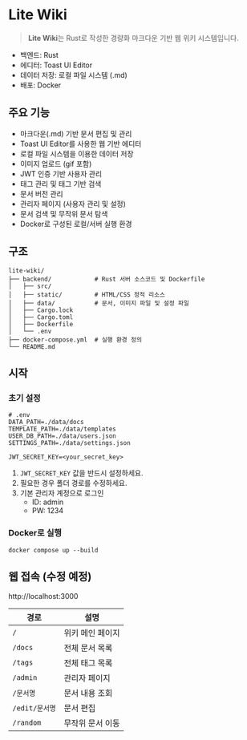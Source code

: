 # Lite Wiki
> **Lite Wiki**는 Rust로 작성한 경량화 마크다운 기반 웹 위키 시스템입니다.
- 백엔드: Rust
- 에디터: Toast UI Editor
- 데이터 저장: 로컬 파일 시스템 (.md)
- 배포: Docker

## 주요 기능
- 마크다운(.md) 기반 문서 편집 및 관리
- Toast UI Editor를 사용한 웹 기반 에디터
- 로컬 파일 시스템을 이용한 데이터 저장
- 이미지 업로드 (gif 포함)
- JWT 인증 기반 사용자 관리
- 태그 관리 및 태그 기반 검색
- 문서 버전 관리
- 관리자 페이지 (사용자 관리 및 설정)
- 문서 검색 및 무작위 문서 탐색
- Docker로 구성된 로컬/서버 실행 환경

## 구조
```
lite-wiki/
├── backend/            # Rust 서버 소스코드 및 Dockerfile
│   ├── src/
│   ├── static/         # HTML/CSS 정적 리소스
│   ├── data/           # 문서, 이미지 파일 및 설정 파일
│   ├── Cargo.lock
│   ├── Cargo.toml
│   ├── Dockerfile
│   └── .env
├── docker-compose.yml  # 실행 환경 정의
└── README.md
```

## 시작
### 초기 설정
```
# .env
DATA_PATH=./data/docs
TEMPLATE_PATH=./data/templates
USER_DB_PATH=./data/users.json
SETTINGS_PATH=./data/settings.json

JWT_SECRET_KEY=<your_secret_key>
```
1. `JWT_SECRET_KEY` 값을 반드시 설정하세요.
2. 필요한 경우 폴더 경로를 수정하세요.
3. 기본 관리자 계정으로 로그인
    - ID: admin
    - PW: 1234

### Docker로 실행
```
docker compose up --build
```

## 웹 접속 (수정 예정)
http://localhost:3000

| 경로 | 설명 |
|------|------|
| `/` | 위키 메인 페이지 |
| `/docs` | 전체 문서 목록 |
| `/tags` | 전체 태그 목록 |
| `/admin` | 관리자 페이지 |
| `/문서명` | 문서 내용 조회 |
| `/edit/문서명` | 문서 편집 |
| `/random` | 무작위 문서 이동 |